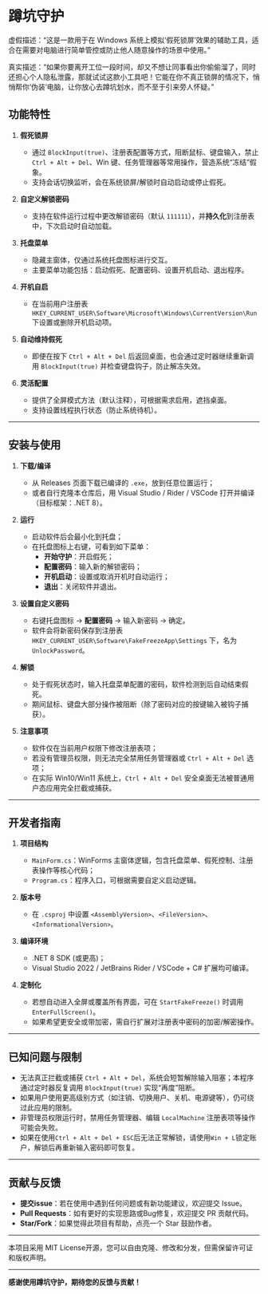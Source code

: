 # 蹲坑守护

虚假描述：“这是一款用于在 Windows 系统上模拟‘假死锁屏’效果的辅助工具，适合在需要对电脑进行简单管控或防止他人随意操作的场景中使用。”

真实描述：“如果你要离开工位一段时间，却又不想让同事看出你偷偷溜了，同时还担心个人隐私泄露，那就试试这款小工具吧！它能在你不真正锁屏的情况下，悄悄帮你‘伪装’电脑，让你放心去蹲坑划水，而不至于引来旁人怀疑。”

## 功能特性

1. **假死锁屏**  
   - 通过 `BlockInput(true)`、注册表配置等方式，阻断鼠标、键盘输入，禁止 `Ctrl + Alt + Del`、Win 键、任务管理器等常用操作，营造系统“冻结”假象。  
   - 支持会话切换监听，会在系统锁屏/解锁时自动启动或停止假死。

2. **自定义解锁密码**  
   - 支持在软件运行过程中更改解锁密码（默认 `111111`），并**持久化**到注册表中，下次启动时自动加载。

3. **托盘菜单**  
   - 隐藏主窗体，仅通过系统托盘图标进行交互。  
   - 主要菜单功能包括：启动假死、配置密码、设置开机启动、退出程序。

4. **开机自启**  
   - 在当前用户注册表 `HKEY_CURRENT_USER\Software\Microsoft\Windows\CurrentVersion\Run` 下设置或删除开机启动项。

5. **自动维持假死**  
   - 即便在按下 `Ctrl + Alt + Del` 后返回桌面，也会通过定时器继续重新调用 `BlockInput(true)` 并检查键盘钩子，防止解冻失效。

6. **灵活配置**  
   - 提供了全屏模式方法（默认注释），可根据需求启用，遮挡桌面。  
   - 支持设置线程执行状态（防止系统待机）。

---

## 安装与使用

1. **下载/编译**  
   - 从 Releases 页面下载已编译的 `.exe`，放到任意位置运行；  
   - 或者自行克隆本仓库后，用 Visual Studio / Rider / VSCode 打开并编译（目标框架：.NET 8）。

2. **运行**  
   - 启动软件后会最小化到托盘；  
   - 在托盘图标上右键，可看到如下菜单：  
     - **开始守护**：开启假死；  
     - **配置密码**：输入新的解锁密码；  
     - **开机启动**：设置或取消开机时自动运行；  
     - **退出**：关闭软件并退出。

3. **设置自定义密码**  
   - 右键托盘图标 → **配置密码** → 输入新密码 → 确定。  
   - 软件会将新密码保存到注册表 `HKEY_CURRENT_USER\Software\FakeFreezeApp\Settings` 下，名为 `UnlockPassword`。

4. **解锁**  
   - 处于假死状态时，输入托盘菜单配置的密码，软件检测到后自动结束假死。  
   - 期间鼠标、键盘大部分操作被阻断（除了密码对应的按键输入被钩子捕获）。

5. **注意事项**  
   - 软件仅在当前用户权限下修改注册表项；  
   - 若没有管理员权限，则无法完全禁用任务管理器或 `Ctrl + Alt + Del` 选项；  
   - 在实际 Win10/Win11 系统上，`Ctrl + Alt + Del` 安全桌面无法被普通用户态应用完全拦截或捕获。

---

## 开发者指南

1. **项目结构**  
   - `MainForm.cs`：WinForms 主窗体逻辑，包含托盘菜单、假死控制、注册表操作等核心代码；  
   - `Program.cs`：程序入口，可根据需要自定义启动逻辑。

2. **版本号**  
   - 在 `.csproj` 中设置 `<AssemblyVersion>`、`<FileVersion>`、`<InformationalVersion>`。

3. **编译环境**  
   - .NET 8 SDK (或更高)；  
   - Visual Studio 2022 / JetBrains Rider / VSCode + C# 扩展均可编译。

4. **定制化**  
   - 若想自动进入全屏或覆盖所有界面，可在 `StartFakeFreeze()` 时调用 `EnterFullScreen()`。  
   - 如果希望更安全或带加密，需自行扩展对注册表中密码的加密/解密操作。

---

## 已知问题与限制

- 无法真正拦截或捕获 `Ctrl + Alt + Del`，系统会短暂解除输入阻塞；本程序通过定时器反复调用 `BlockInput(true)` 实现“再度”阻断。  
- 如果用户使用更高级别方式（如注销、切换用户、关机、电源键等），仍可绕过此应用的限制。  
- 非管理员权限运行时，禁用任务管理器、编辑 `LocalMachine` 注册表项等操作可能会失败。
- 如果在使用`Ctrl + Alt + Del + ESC`后无法正常解锁，请使用`Win + L`锁定账户，解锁后再重新输入密码即可恢复。

---

## 贡献与反馈

- **提交issue**：若在使用中遇到任何问题或有新功能建议，欢迎提交 Issue。  
- **Pull Requests**：如有更好的实现思路或Bug修复，欢迎提交 PR 贡献代码。  
- **Star/Fork**：如果觉得此项目有帮助，点亮一个 Star 鼓励作者。

---

本项目采用 MIT License开源，您可以自由克隆、修改和分发，但需保留许可证和版权声明。

---

**感谢使用蹲坑守护，期待您的反馈与贡献！**
